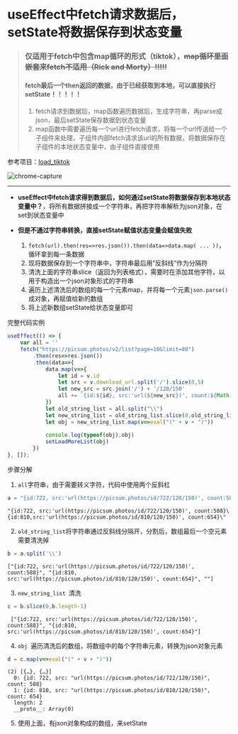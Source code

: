 
# useEffect中fetch请求数据后，setState将数据保存到状态变量

> ### 仅适用于fetch中包含map循环的形式（tiktok），~~map循环里面嵌套来fetch不适用（Rick and Morty）!!!!!~~
> #### fetch最后一个then返回的数据，由于已经获取到本地，可以直接执行setState！！！！！
> 1. fetch请求到数据后，map函数遍历数据后，生成字符串，再parse成json，最后setState保存数据到状态变量
> 2. map函数中需要遍历每一个url进行fetch请求，将每一个url传送给一个子组件来处理，子组件内部fetch请求该url的所有数据，将数据保存在子组件的本地状态变量中，由子组件直接使用

参考项目：[load_tiktok](https://github.com/davidkorea/30days_frontend/tree/master/17_load_comment/load_tiktok_1)

![chrome-capture](https://user-images.githubusercontent.com/26485327/82748127-7d5e8800-9dda-11ea-839f-dcf1057b2548.gif)

-----

- **useEffect中fetch请求得到数据后，如何通过setState将数据保存到本地状态变量中？**，将所有数据拼接成一个字符串，再把字符串解析为json对象，在set到状态变量中
- **但是不通过字符串转换，直接setState赋值状态变量会赋值失败**

    1. `fetch(url).then(res=>res.json()).then(data=>data.map( ... ))`，循环拿到每一条数据
    2. 现将数据保存到一个字符串中，字符串最后用”反斜线“作为分隔符
    3. 清洗上面的字符串slice（返回为列表格式），需要时在添加其他字符，以用于构造出一个json对象形式的字符串
    4. 遍历上述清洗后的数组的每一个元素map，并将每一个元素`json.parse()`成对象，再赋值给新的数组
    5. 将上述新数组setState给状态变量即可
    

完整代码实例
```javascript
useEffect(() => {
    var all = ''
    fetch("https://picsum.photos/v2/list?page=10&limit=80")
        .then(res=>res.json())
        .then(data=>{
            data.map(v=>{
                let id = v.id
                let src = v.download_url.split('/').slice(0,5)
                let new_src = src.join('/') + '/120/150'
                all += `{id:${id}, src:'url(${new_src})', count:${Math.floor(Math.random(300)*1000)}}\\`
            })
            let old_string_list = all.split("\\")
            let new_string_list = old_string_list.slice(0,old_string_list.length-1)
            let obj = new_string_list.map(v=>eval("(" + v + ")"))
            
            console.log(typeof(obj),obj)
            setLoadMoreList(obj)  
        })
}, []);
```

步骤分解

1. `all`字符串，由于需要转义字符，代码中使用两个反斜杠
```javascript
a = "{id:722, src:'url(https://picsum.photos/id/722/120/150)', count:588}\\{id:810, src:'url(https://picsum.photos/id/810/120/150)', count:654}\\"
```
```
"{id:722, src:'url(https://picsum.photos/id/722/120/150)', count:588}\{id:810,src:'url(https://picsum.photos/id/810/120/150)', count:654}\"
```

2. `old_string_list`将字符串通过反斜线分隔开，分割后，数组最后一个空元素需要清洗掉
```javascript
b = a.split('\\')
```
```
["{id:722, src:'url(https://picsum.photos/id/722/120/150)', count:588}", "{id:810, src:'url(https://picsum.photos/id/810/120/150)', count:654}", ""]
```

3. `new_string_list `清洗
```javascript
c = b.slice(0,b.length-1)
```
```
 ["{id:722, src:'url(https://picsum.photos/id/722/120/150)', count:588}", "{id:810, src:'url(https://picsum.photos/id/810/120/150)', count:654}"]
```

4. `obj `遍历清洗后的数组，将数组中的每个字符串元素，转换为json对象元素
```javascript
d = c.map(v=>eval("(" + v + ")"))
```

```
(2) [{…}, {…}]
  0: {id: 722, src: "url(https://picsum.photos/id/722/120/150)", count: 588}
  1: {id: 810, src: "url(https://picsum.photos/id/810/120/150)", count: 654}
  length: 2
  __proto__: Array(0)
```

5. 使用上面，有json对象构成的数组，来setState

